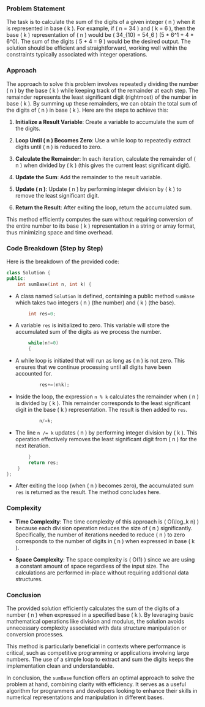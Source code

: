 ### Problem Statement

The task is to calculate the sum of the digits of a given integer \( n \) when it is represented in base \( k \). For example, if \( n = 34 \) and \( k = 6 \), then the base \( k \) representation of \( n \) would be \( 34_{10} = 54_6 \) (5 * 6^1 + 4 * 6^0). The sum of the digits \( 5 + 4 = 9 \) would be the desired output. The solution should be efficient and straightforward, working well within the constraints typically associated with integer operations.

### Approach

The approach to solve this problem involves repeatedly dividing the number \( n \) by the base \( k \) while keeping track of the remainder at each step. The remainder represents the least significant digit (rightmost) of the number in base \( k \). By summing up these remainders, we can obtain the total sum of the digits of \( n \) in base \( k \). Here are the steps to achieve this:

1. **Initialize a Result Variable**: Create a variable to accumulate the sum of the digits.
  
2. **Loop Until \( n \) Becomes Zero**: Use a while loop to repeatedly extract digits until \( n \) is reduced to zero.
   
3. **Calculate the Remainder**: In each iteration, calculate the remainder of \( n \) when divided by \( k \) (this gives the current least significant digit).
   
4. **Update the Sum**: Add the remainder to the result variable.
  
5. **Update \( n \)**: Update \( n \) by performing integer division by \( k \) to remove the least significant digit.
  
6. **Return the Result**: After exiting the loop, return the accumulated sum.

This method efficiently computes the sum without requiring conversion of the entire number to its base \( k \) representation in a string or array format, thus minimizing space and time overhead.

### Code Breakdown (Step by Step)

Here is the breakdown of the provided code:

```cpp
class Solution {
public:
    int sumBase(int n, int k) {
```
- A class named `Solution` is defined, containing a public method `sumBase` which takes two integers \( n \) (the number) and \( k \) (the base).

```cpp
        int res=0;
```
- A variable `res` is initialized to zero. This variable will store the accumulated sum of the digits as we process the number.

```cpp
        while(n!=0)
        {
```
- A while loop is initiated that will run as long as \( n \) is not zero. This ensures that we continue processing until all digits have been accounted for.

```cpp
            res+=(n%k);
```
- Inside the loop, the expression `n % k` calculates the remainder when \( n \) is divided by \( k \). This remainder corresponds to the least significant digit in the base \( k \) representation. The result is then added to `res`.

```cpp
            n/=k;
```
- The line `n /= k` updates \( n \) by performing integer division by \( k \). This operation effectively removes the least significant digit from \( n \) for the next iteration.

```cpp
        }
        return res;
    }
};
```
- After exiting the loop (when \( n \) becomes zero), the accumulated sum `res` is returned as the result. The method concludes here.

### Complexity

- **Time Complexity**: The time complexity of this approach is \( O(\log_k n) \) because each division operation reduces the size of \( n \) significantly. Specifically, the number of iterations needed to reduce \( n \) to zero corresponds to the number of digits in \( n \) when expressed in base \( k \).

- **Space Complexity**: The space complexity is \( O(1) \) since we are using a constant amount of space regardless of the input size. The calculations are performed in-place without requiring additional data structures.

### Conclusion

The provided solution efficiently calculates the sum of the digits of a number \( n \) when expressed in a specified base \( k \). By leveraging basic mathematical operations like division and modulus, the solution avoids unnecessary complexity associated with data structure manipulation or conversion processes.

This method is particularly beneficial in contexts where performance is critical, such as competitive programming or applications involving large numbers. The use of a simple loop to extract and sum the digits keeps the implementation clean and understandable.

In conclusion, the `sumBase` function offers an optimal approach to solve the problem at hand, combining clarity with efficiency. It serves as a useful algorithm for programmers and developers looking to enhance their skills in numerical representations and manipulation in different bases.